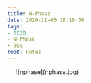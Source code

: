 ```yaml
---
title: N-Phase
date: 2020-11-06 18:19:00
tags:
- 2020
- N-Phase
- 90s
root: notes
---
```

<div style="padding: 0 20px;">![nphase](nphase.jpg)</div>

